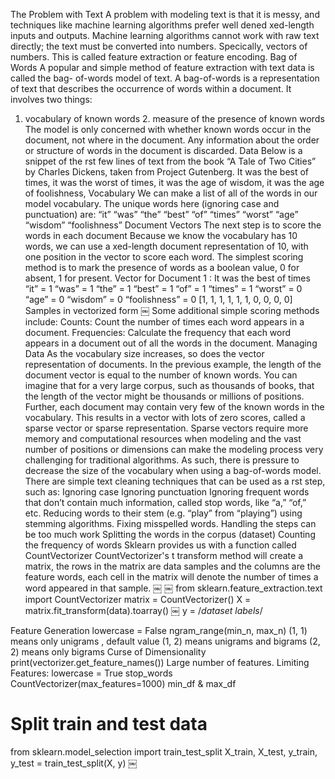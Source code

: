The Problem with Text 
A problem with modeling text is that it is messy, and techniques like machine learning algorithms prefer well dened xed-length inputs and outputs. 
Machine learning algorithms cannot work with raw text directly; the text must be converted into numbers. Specically, vectors of numbers. 
This is called feature extraction or feature encoding. 
Bag of Words A popular and simple method of feature extraction with text data is called the bag- of-words model of text. 
A bag-of-words is a representation of text that describes the occurrence of words within a document. It involves two things: 
1. vocabulary of known words 2. measure of the presence of known words 
The model is only concerned with whether known words occur in the document, not where in the document. Any information about the order or structure of words in the document is discarded. 
Data 
Below is a snippet of the rst few lines of text from the book “A Tale of Two Cities” by Charles Dickens, taken from Project Gutenberg. 
It was the best of times, it was the worst of times, it was the age of wisdom, it was the age of foolishness, 
Vocabulary 
We can make a list of all of the words in our model vocabulary. The unique words here (ignoring case and punctuation) are: 
“it” “was” “the” “best” “of” “times” “worst” “age” “wisdom” “foolishness” 
Document Vectors 
The next step is to score the words in each document 
Because we know the vocabulary has 10 words, we can use a xed-length document representation of 10, with one position in the vector to score each word. 
The simplest scoring method is to mark the presence of words as a boolean value, 0 for absent, 1 for present. 
Vector for Document 1 : It was the best of times “it” = 1 “was” = 1 “the” = 1 “best” = 1 “of” = 1 “times” = 1 “worst” = 0 “age” = 0 “wisdom” = 0 
“foolishness” = 0 [1, 1, 1, 1, 1, 1, 0, 0, 0, 0] 
Samples in vectorized form 
￼
Some additional simple scoring methods include: 
Counts: Count the number of times each word appears in a document. 
Frequencies: Calculate the frequency that each word appears in a document out of all the words in the document. 
Managing Data 
As the vocabulary size increases, so does the vector representation of documents. 
In the previous example, the length of the document vector is equal to the number of known words. 
You can imagine that for a very large corpus, such as thousands of books, that the length of the vector might be thousands or millions of positions. Further, each document may contain very few of the known words in the vocabulary. 
This results in a vector with lots of zero scores, called a sparse vector or sparse representation. 
Sparse vectors require more memory and computational resources when modeling and the vast number of positions or dimensions can make the modeling process very challenging for traditional algorithms. 
As such, there is pressure to decrease the size of the vocabulary when using a bag-of-words model. 
There are simple text cleaning techniques that can be used as a rst step, such as: 
Ignoring case Ignoring punctuation Ignoring frequent words that don’t contain much information, called stop words, like “a,” “of,” etc. Reducing words to their stem (e.g. “play” from “playing”) using stemming algorithms. Fixing misspelled words. 
Handling the steps can be too much work Splitting the words in the corpus (dataset) Counting the frequency of words 
Sklearn provides us with a function called CountVectorizer 
CountVectorizer's t transform method will create a matrix, the rows in the matrix are data samples and the columns are the feature words, each cell in the matrix will denote the number of times a word appeared in that sample. 
￼ ￼
from sklearn.feature_extraction.text import CountVectorizer
matrix = CountVectorizer()
X = matrix.fit_transform(data).toarray()
￼ 
y = /*dataset labels*/

Feature Generation 
lowercase = False
ngram_range(min_n, max_n)
(1, 1) means only unigrams , default value (1, 2) means unigrams and bigrams (2, 2) means only bigrams Curse of Dimensionality 
print(vectorizer.get_feature_names())
Large number of features.
 Limiting Features: 
lowercase = True stop_words CountVectorizer(max_features=1000) min_df & max_df 
# Split train and test data
from sklearn.model_selection import train_test_split
X_train, X_test, y_train, y_test = train_test_split(X, y)
￼ 
